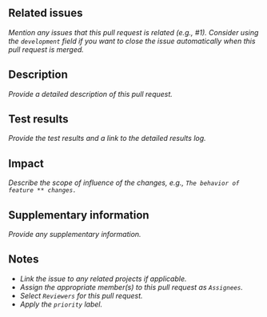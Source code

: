 ## Related issues
_Mention any issues that this pull request is related (e.g., #1). Consider using the `development` field if you want to close the issue automatically when this pull request is merged._

## Description
_Provide a detailed description of this pull request._

## Test results
_Provide the test results and a link to the detailed results log._

## Impact
_Describe the scope of influence of the changes, e.g., `The behavior of feature ** changes.`_

## Supplementary information
_Provide any supplementary information._

## Notes
- _Link the issue to any related projects if applicable._
- _Assign the appropriate member(s) to this pull request as `Assignees`._
- _Select `Reviewers` for this pull request._
- _Apply the `priority` label._
